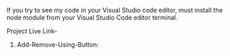 If you try to see my code in your Visual Studio code editor, must install the node module from your Visual Studio Code editor terminal.

Project Live Link-

1. Add-Remove-Using-Button: 
